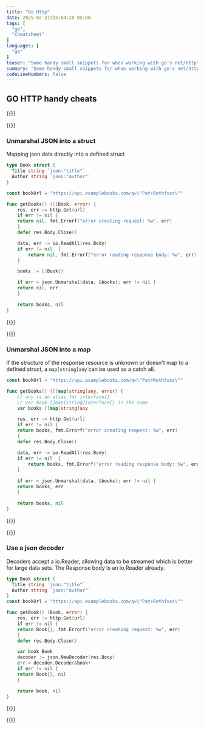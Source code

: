 ```yaml
---
title: "Go Http"
date: 2025-02-21T15:04:20-05:00
tags: [
  "go",
  "Cheatsheet"
]
languages: [
  "go"
]
teaser: "Some handy small snippets for when working with go's net/http"
summary: "Some handy small snippets for when working with go's net/http"
codeLineNumbers: false
---
```


## GO HTTP handy cheats 

{{<two-column>}}

{{<cheatsheet-section>}}
### Unmarshal JSON into a struct 

Mapping json data directly into a defined struct
```go
type Book struct {
  Title string `json:"title"`
  Author string `json:"author"`
}

const bookUrl = "https://api.examplebooks.com/q=\"Pat+Rothfuss\""

func getBooks() ([]Book, error) {
    res, err := http.Get(url)
    if err != nil {
	return nil, fmt.Errorf("error creating request: %w", err)
    }
    defer res.Body.Close()

    data, err := io.ReadAll(res.Body)
    if err != nil  {
    	return nil, fmt.Errorf("error reading response body: %w", err)
    }

    books := []Book{}

    if err = json.Unmarshal(data, &books); err != nil {
	return nil, err
    }	

    return books, nil
}
```
{{</cheatsheet-section>}}


{{<cheatsheet-section>}}
### Unmarshal JSON into a map

If the structure of the response resource is unknown or doesn't map to a defined struct, a `map[string]any` can be used as a catch all.
```go
const bookUrl = "https://api.examplebooks.com/q=\"Pat+Rothfuss\""

func getBooks() ([]map[string]any, error) {
    // any is an alias for interface{}
    // var book []map[string]interface{} is the same
    var books []map[string]any

    res, err := http.Get(url)
    if err != nil {
	return books, fmt.Errorf("error creating request: %w", err)
    }
    defer res.Body.Close()

    data, err := io.ReadAll(res.Body)
    if err != nil  {
    	return books, fmt.Errorf("error reading response body: %w", err)
    }
 
    if err = json.Unmarshal(data, &books); err != nil {
	return books, err
    }	

    return books, nil
}
```
{{</cheatsheet-section>}}

{{<cheatsheet-section>}}
### Use a json decoder 

Decoders accept a io.Reader, allowing data to be streamed which is better for large data sets. The Response body is an io.Reader already.

```go
type Book struct {
  Title string `json:"title"`
  Author string `json:"author"`
}
const bookUrl = "https://api.examplebooks.com/q=\"Pat+Rothfuss\""

func getBook() (Book, error) {
    res, err := http.Get(url)
    if err != nil {
	return Book{}, fmt.Errorf("error creating request: %w", err)
    }
    defer res.Body.Close()

    var book Book
    decoder := json.NewDecoder(res.Body)
    err = decoder.Decode(&book)
    if err != nil {
	return Book{}, nil
    }

    return book, nil
}
```
{{</cheatsheet-section>}}

{{</two-column>}}
